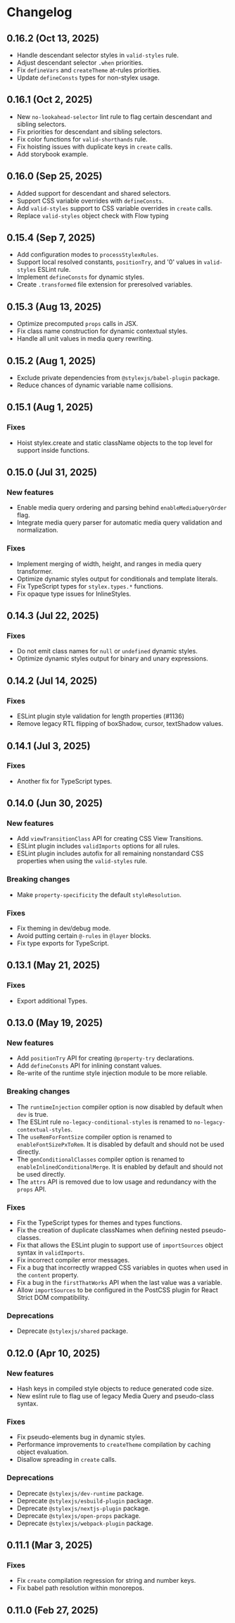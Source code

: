 # Changelog

## 0.16.2 (Oct 13, 2025)
- Handle descendant selector styles in `valid-styles` rule.
- Adjust descendant selector `.when` priorities.
- Fix `defineVars` and `createTheme` at-rules priorities.
- Update `defineConsts` types for non-stylex usage.

## 0.16.1 (Oct 2, 2025)
- New `no-lookahead-selector` lint rule to flag certain descendant and sibling selectors.
- Fix priorities for descendant and sibling selectors.
- Fix color functions for `valid-shorthands` rule.
- Fix hoisting issues with duplicate keys in `create` calls.
- Add storybook example.

## 0.16.0 (Sep 25, 2025)
- Added support for descendant and shared selectors.
- Support CSS variable overrides with `defineConsts`.
- Add `valid-styles` support to CSS variable overrides in `create` calls.
- Replace `valid-styles` object check with Flow typing

## 0.15.4 (Sep 7, 2025)

- Add configuration modes to `processStylexRules`.
- Support local resolved constants, `positionTry`, and '0' values in `valid-styles` ESLint rule.
- Implement `defineConsts` for dynamic styles.
- Create `.transformed` file extension for preresolved variables.

## 0.15.3 (Aug 13, 2025)

- Optimize precomputed `props` calls in JSX.
- Fix class name construction for dynamic contextual styles.
- Handle all unit values in media query rewriting.

## 0.15.2 (Aug 1, 2025)

- Exclude private dependencies from `@stylexjs/babel-plugin` package.
- Reduce chances of dynamic variable name collisions.

## 0.15.1 (Aug 1, 2025)

### Fixes

- Hoist stylex.create and static className objects to the top level for support inside functions.

## 0.15.0 (Jul 31, 2025)

### New features

- Enable media query ordering and parsing behind `enableMediaQueryOrder` flag.
- Integrate media query parser for automatic media query validation and
  normalization.

### Fixes

- Implement merging of width, height, and ranges in media query transformer.
- Optimize dynamic styles output for conditionals and template literals.
- Fix TypeScript types for `stylex.types.*` functions.
- Fix opaque type issues for InlineStyles.

## 0.14.3 (Jul 22, 2025)

### Fixes

- Do not emit class names for `null` or `undefined` dynamic styles.
- Optimize dynamic styles output for binary and unary expressions.

## 0.14.2 (Jul 14, 2025)

### Fixes

- ESLint plugin style validation for length properties (#1136)
- Remove legacy RTL flipping of boxShadow, cursor, textShadow values.

## 0.14.1 (Jul 3, 2025)

### Fixes

- Another fix for TypeScript types.

## 0.14.0 (Jun 30, 2025)

### New features

- Add `viewTransitionClass` API for creating CSS View Transitions.
- ESLint plugin includes `validImports` options for all rules.
- ESLint plugin includes autofix for all remaining nonstandard CSS properties
  when using the `valid-styles` rule.

### Breaking changes

- Make `property-specificity` the default `styleResolution`.

### Fixes

- Fix theming in dev/debug mode.
- Avoid putting certain `@-rules` in `@layer` blocks.
- Fix type exports for TypeScript.

## 0.13.1 (May 21, 2025)

### Fixes

- Export additional Types.

## 0.13.0 (May 19, 2025)

### New features

- Add `positionTry` API for creating `@property-try` declarations.
- Add `defineConsts` API for inlining constant values.
- Re-write of the runtime style injection module to be more reliable.

### Breaking changes

- The `runtimeInjection` compiler option is now disabled by default when `dev`
  is true.
- The ESLint rule `no-legacy-conditional-styles` is renamed to
  `no-legacy-contextual-styles`.
- The `useRemForFontSize` compiler option is renamed to `enableFontSizePxToRem`.
  It is disabled by default and should not be used directly.
- The `genConditionalClasses` compiler option is renamed to
  `enableInlinedConditionalMerge`. It is enabled by default and should not be
  used directly.
- The `attrs` API is removed due to low usage and redundancy with the `props`
  API.

### Fixes

- Fix the TypeScript types for themes and types functions.
- Fix the creation of duplicate classNames when defining nested pseudo-classes.
- Fix that allows the ESLint plugin to support use of `importSources` object
  syntax in `validImports`.
- Fix incorrect compiler error messages.
- Fix a bug that incorrectly wrapped CSS variables in quotes when used in the
  `content` property.
- Fix a bug in the `firstThatWorks` API when the last value was a variable.
- Allow `importSources` to be configured in the PostCSS plugin for React Strict
  DOM compatibility.

### Deprecations

- Deprecate `@stylexjs/shared` package.

## 0.12.0 (Apr 10, 2025)

### New features

- Hash keys in compiled style objects to reduce generated code size.
- New eslint rule to flag use of legacy Media Query and pseudo-class syntax.

### Fixes

- Fix pseudo-elements bug in dynamic styles.
- Performance improvements to `createTheme` compilation by caching object
  evaluation.
- Disallow spreading in `create` calls.

### Deprecations

- Deprecate `@stylexjs/dev-runtime` package.
- Deprecate `@stylexjs/esbuild-plugin` package.
- Deprecate `@stylexjs/nextjs-plugin` package.
- Deprecate `@stylexjs/open-props` package.
- Deprecate `@stylexjs/webpack-plugin` package.

## 0.11.1 (Mar 3, 2025)

### Fixes

- Fix `create` compilation regression for string and number keys.
- Fix babel path resolution within monorepos.

## 0.11.0 (Feb 27, 2025)
